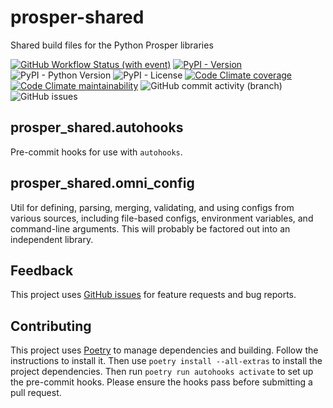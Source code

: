 # prosper-shared

Shared build files for the Python Prosper libraries

[![GitHub Workflow Status (with event)](https://img.shields.io/github/actions/workflow/status/grahamtt/prosper-shared/build-and-release.yml?logo=github)](https://github.com/grahamtt/prosper-shared)
[![PyPI - Version](https://img.shields.io/pypi/v/prosper-shared?label=prosper-shared)](https://pypi.org/project/prosper-shared/)
![PyPI - Python Version](https://img.shields.io/pypi/pyversions/prosper-shared)
![PyPI - License](https://img.shields.io/pypi/l/prosper-shared)
[![Code Climate coverage](https://img.shields.io/codeclimate/coverage/grahamtt/prosper-shared?logo=codeclimate)](https://codeclimate.com/github/grahamtt/prosper-shared)
[![Code Climate maintainability](https://img.shields.io/codeclimate/maintainability-percentage/grahamtt/prosper-shared?logo=codeclimate)](https://codeclimate.com/github/grahamtt/prosper-shared)
![GitHub commit activity (branch)](https://img.shields.io/github/commit-activity/m/grahamtt/prosper-shared?logo=github)
![GitHub issues](https://img.shields.io/github/issues-raw/grahamtt/prosper-shared?logo=github)

## prosper_shared.autohooks

Pre-commit hooks for use with `autohooks`.

## prosper_shared.omni_config

Util for defining, parsing, merging, validating, and using configs from various sources, including file-based configs,
environment variables, and command-line arguments. This will probably be factored out into an independent library.

## Feedback

This project uses [GitHub issues](https://github.com/grahamtt/prosper-shared/issues) for feature requests and bug reports.

## Contributing

This project uses [Poetry](https://python-poetry.org/docs/) to manage dependencies and building. Follow the instructions
to install it. Then use `poetry install --all-extras` to install the project dependencies. Then run `poetry run autohooks activate`
to set up the pre-commit hooks. Please ensure the hooks pass before submitting a pull request.
